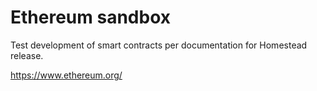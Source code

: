 
# Ethereum sandbox

 Test development of smart contracts per documentation for Homestead release. 

 https://www.ethereum.org/